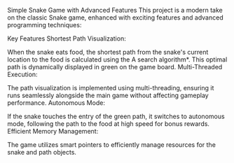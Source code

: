 Simple Snake Game with Advanced Features
This project is a modern take on the classic Snake game, enhanced with exciting features and advanced programming techniques:

Key Features
Shortest Path Visualization:

When the snake eats food, the shortest path from the snake's current location to the food is calculated using the A search algorithm*.
This optimal path is dynamically displayed in green on the game board.
Multi-Threaded Execution:

The path visualization is implemented using multi-threading, ensuring it runs seamlessly alongside the main game without affecting gameplay performance.
Autonomous Mode:

If the snake touches the entry of the green path, it switches to autonomous mode, following the path to the food at high speed for bonus rewards.
Efficient Memory Management:

The game utilizes smart pointers to efficiently manage resources for the snake and path objects.
